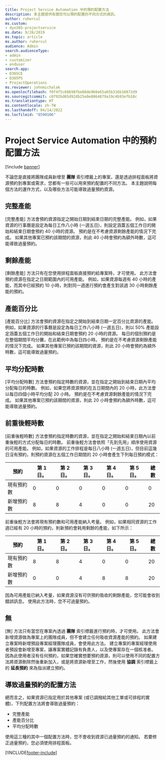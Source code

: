 ```yaml
---
title: Project Service Automation 中的預約配置方法
description: 本主題提供有關您可以預約配置的不同方式的資訊。
author: ruhercul
ms.custom:
- dyn365-projectservice
ms.date: 9/26/2019
ms.topic: article
ms.author: ruhercul
audience: Admin
search.audienceType:
- admin
- customizer
- enduser
search.app:
- D365CE
- D365PS
- ProjectOperations
ms.reviewer: johnmichalak
ms.openlocfilehash: f0f4f5c68698fbe88de968e65a65b316b10872d9
ms.sourcegitcommit: c0792bd65d92db25e0e8864879a19c4b93efb10c
ms.translationtype: HT
ms.contentlocale: zh-TW
ms.lasthandoff: 04/14/2022
ms.locfileid: "8590106"
---
```

# <a name="booking-allocation-methods-in-project-service-automation"></a>Project Service Automation 中的預約配置方法

[!include [banner](../includes/psa-now-project-operations.md)]

不論您是直接將團隊成員新增至 **團隊** 索引標籤上的專案，還是透過排程面板將資源預約到專案或需求，您都有一些可以用來預約配置的不同方法。 本主題說明每個方法的運作方式，以及哪些方法可能導致過量預約資源。

## <a name="full-capacity"></a>完整產能 
[完整產能] 方法會預約資源指定之開始日期到結束日期的完整產能。 例如，如果資源的行事曆是設定為每日工作八小時 (一週五日)，則設定涵蓋五個工作日的開始和結束日期會預約 40 小時的資源。 預約是在不考慮資源剩餘產能的情況下完成。 如果其他專案已預約該期間的資源，則此 40 小時會預約為額外時數，這可能導致過量預約。

## <a name="remaining-capacity"></a>剩餘產能
[剩餘產能] 方法只有在您使用排程面板直接預約給專案時，才可使用。 此方法會預約資源在指定之日期範圍內的可用產能。 例如，如果資源每週有 40 小時的產能，而其中已經預約 10 小時，則對同一週進行預約會產生對該週 30 小時剩餘產能的預約。

## <a name="percentage-capacity"></a>產能百分比
[產能百分比] 方法會預約資源在指定之開始到結束日期一定百分比資源的產能。 例如，如果資源的行事曆是設定為每日工作八小時 (一週五日)，則以 50% 產能設定涵蓋五個工作日的開始和結束日期會預約 20 小時的資源。 每日的個別預約是在整個期間平均分攤，在此範例中為每日四小時。 預約是在不考慮資源剩餘產能的情況下完成。 如果其他專案已預約該期間的資源，則此 20 小時會預約為額外時數，這可能導致過量預約。

## <a name="evenly-distribute-hours"></a>平均分配時數
[平均分配時數] 方法會預約指定時數的資源，並在指定之開始到結束日期內平均分配每日的時數。 例如，如果您將資源預約在五日期間內的 20 小時，此方法會以每日四個小時平均分配 20 小時。 預約是在不考慮資源剩餘產能的情況下完成。 如果其他專案已預約該期間的資源，則此 20 小時會預約為額外時數，這可能導致過量預約。

## <a name="front-load-hours"></a>前重後輕時數
[前重後輕時數] 方法會預約指定時數的資源，並在指定之開始和結束日期內以前重後輕的方式分配每日的時數。 前重後輕方法會依照「先到先用」順序使用資源的可用產能。 例如，如果資源的工作排程是每日八小時 (一週五日)，但目前這幾日沒有預約，則預約資源在五個工作日期間的 20 小時會產生下列每日預約模式： 

|         預約          |    第 1 日。    |    第 2 日。    |    第 3 日。    |    第 4 日。    |    第 5 日。    |    總數    |
|---------------------------|-------------|-------------|-------------|-------------|-------------|-------------|
|    現有預約數    |    0        |    0        |    0        |    0        |    0        |    0        |
|    新增預約數          |    8        |    8        |    4        |    0        |    0        |    20       |

前重後輕方法會將現有預約數和可用產能納入考量。 例如，如果相同資源的工作週已經有 20 小時的預約，則新預約會耗用剩餘的產能，如下所示：

|   預約          | 第 1 日。 | 第 2 日。 | 第 3 日。 | 第 4 日。 | 第 5 日。 | 總數 |
|---------------------|-------|-------|-------|-------|-------|-------|
| 現有預約數 | 8     | 8     | 4     | 0     | 0     | 20    |
| 新增預約數       | 0     | 0     | 4     | 8     | 8     | 20    |

因為可用產能已納入考量，如果資源沒有可供預約吸收的剩餘產能，您可能會收到錯誤訊息。 使用此方法時，您不可過量預約。

## <a name="none"></a>無
[無] 方法只有當您在專案內透過 **團隊** 索引標籤進行預約時，才可使用。 此方法會新增資源做為專案上的團隊成員，但不會建立任何吸收資源產能的預約。 如果建立專案時新增預設專案經理團隊成員，會使用此方法。 建立專案的專案經理使用者預設會新增至專案，讓專案實體記錄有負責人，以及使專案存在一個核准者。 因為此使用者沒有任何預約，如果您確實想要預約資源，則可以使用不同的配置方法將資源刪除然後重新加入，或是將資源新增至工作，然後使用 **協調** 索引標籤上的 **延長預約** 來為指派建立預約。

## <a name="allocation-methods-that-lead-to-overbooking"></a>導致過量預約的配置方法
總而言之，如果資源已指定用於其他專案 (或已調撥給其他工單或可排程的實體)，下列配置方法將會導致過量預約：

- 完整產能
- 產能百分比
- 平均分配時數

使用這三種的其中一個配置方法時，您不會收到資源已過量預約的通知。 若要修正過量預約，您必須使用排程面板。


[!INCLUDE[footer-include](../includes/footer-banner.md)]
